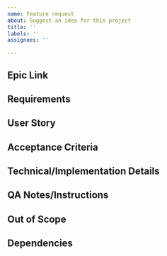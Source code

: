 ```yaml
---
name: Feature request
about: Suggest an idea for this project
title: ''
labels: ''
assignees: ''

---
```


## Epic Link

## Requirements

<!-- Requirements consists of large or small, technical or product changes that need to be implemented within a feature in order to enable the fulfillment of a user’s needs. -->

## User Story

<!-- A user story is an informal explanation of a feature written from the perspective of the end user to articulate how it will provide value to the customer -->

## Acceptance Criteria

<!-- Acceptance criteria define the boundaries of a user story, and are used to confirm when a story is completed and working as intended. -->

## Technical/Implementation Details

## QA Notes/Instructions

<!-- List out any actual steps or information QA needs to have before they begin testing. Make sure to include all scenarios that should be tested as well as their expected outcome (i.e. logged in enterprise user, logged in enterprise admin, logged in individual user, etc) -->

## Out of Scope

## Dependencies
